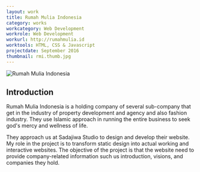 ```yaml
---
layout: work
title: Rumah Mulia Indonesia
category: works
workcategory: Web Development
workrole: Web Development
workurl: http://rumahmulia.id
worktools: HTML, CSS & Javascript
projectdate: September 2016
thumbnail: rmi.thumb.jpg
---
```


![Rumah Mulia Indonesia]({{site.baseurl}}/res/img/works/RMI.png)

## Introduction

Rumah Mulia Indonesia is a holding company of several sub-company that get in the industry of property development and agency and also fashion industry. They use Islamic approach in running the entire business to seek god's mercy and wellness of life.

They approach us at Sadajiwa Studio to design and develop their website. My role in the project is to transform static design into actual working and interactive websites. The objective of the project is that the website need to provide company-related information such us introduction, visions, and companies they hold.